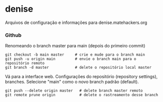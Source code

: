 # denise
Arquivos de configuração e informações para denise.matehackers.org

### Github

Renomeando o branch master para main (depois do primeiro commit)

```
git checkout -b main master     # crie e mude para o branch main
git push -u origin main         # envie o branch main para o repositório remoto
git branch -d master            # delete o repositório local master
```

Vá para a interface web. Configurações do repositório (repository settings), branches. Selecione "main" como o novo branch padrão (default).

```
git push --delete origin master   # delete branch master remoto
git remote prune origin           # delete o rastreamento desse branch
```
